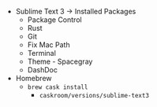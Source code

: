 - Sublime Text 3 -> Installed Packages
	- Package Control
	- Rust
	- Git
	- Fix Mac Path
	- Terminal
	- Theme - Spacegray
	- DashDoc
- Homebrew
	- `brew cask install`
		- `caskroom/versions/sublime-text3`
